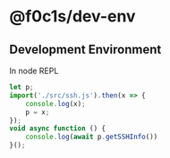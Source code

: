# @f0c1s/dev-env

## Development Environment

In node REPL

```javascript
let p;
import('./src/ssh.js').then(x => {
    console.log(x);
    p = x;
});
void async function () {
    console.log(await p.getSSHInfo())
}();

```

